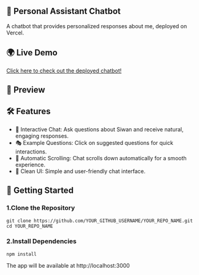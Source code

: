 ## 💬 Personal Assistant Chatbot
A chatbot that provides personalized responses about me, deployed on Vercel.

## 🌍 Live Demo
[Click here to check out the deployed chatbot!](https://personal-assistant-delta-orpin.vercel.app/)

## 📸 Preview

## 🛠 Features

* 💬 Interactive Chat: Ask questions about Siwan and receive natural, engaging responses.
* 🎭 Example Questions: Click on suggested questions for quick interactions.
* 🔄 Automatic Scrolling: Chat scrolls down automatically for a smooth experience.
* 🎨 Clean UI: Simple and user-friendly chat interface.

## 🚀 Getting Started

### 1.Clone the Repository
```
git clone https://github.com/YOUR_GITHUB_USERNAME/YOUR_REPO_NAME.git
cd YOUR_REPO_NAME
```

### 2.Install Dependencies
```
npm install
```

The app will be available at http://localhost:3000



